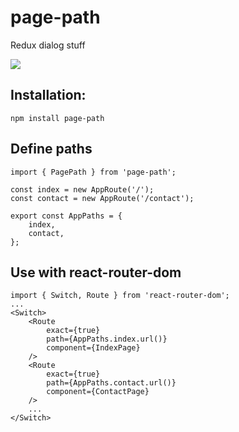 # page-path

Redux dialog stuff

<a href="https://www.npmjs.com/package/page-path">
    <img src="https://nodei.co/npm/page-path.png?mini=true"/>
</a>

## Installation:

```
npm install page-path
```

## Define paths

```tsx
import { PagePath } from 'page-path';

const index = new AppRoute('/');
const contact = new AppRoute('/contact');

export const AppPaths = {
    index,
    contact,
};
```

## Use with react-router-dom

```tsx
import { Switch, Route } from 'react-router-dom';
...
<Switch>
    <Route
        exact={true}
        path={AppPaths.index.url()}
        component={IndexPage}
    />
    <Route
        exact={true}
        path={AppPaths.contact.url()}
        component={ContactPage}
    />
    ...
</Switch>
```
